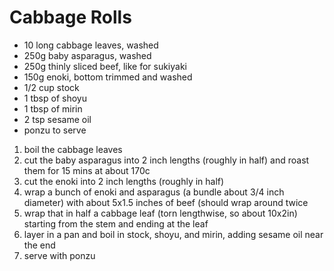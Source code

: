 # Cabbage Rolls

* 10 long cabbage leaves, washed
* 250g baby asparagus, washed
* 250g thinly sliced beef, like for sukiyaki
* 150g enoki, bottom trimmed and washed
* 1/2 cup stock 
* 1 tbsp of shoyu
* 1 tbsp of mirin
* 2 tsp sesame oil
* ponzu to serve

1. boil the cabbage leaves
2. cut the baby asparagus into 2 inch lengths (roughly in half) and roast them for 15 mins at about 170c
3. cut the enoki into 2 inch lengths (roughly in half)
4. wrap a bunch of enoki and asparagus (a bundle about 3/4 inch diameter) with about 5x1.5 inches of beef (should wrap around twice
5. wrap that in half a cabbage leaf (torn lengthwise, so about 10x2in) starting from the stem and ending at the leaf
6. layer in a pan and boil in stock, shoyu, and mirin, adding sesame oil near the end
7. serve with ponzu 
